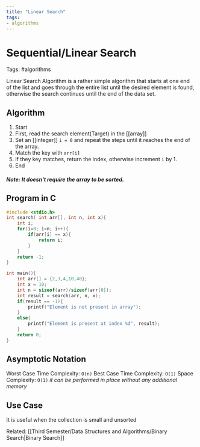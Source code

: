 ```yaml
---
title: "Linear Search"
tags:
- algorithms
---
```


# Sequential/Linear Search

Tags: #algorithms 

Linear Search Algorithm is a rather simple algorithm that starts at one end of the list and goes through the entire list until the desired element is found, otherwise the search continues until the end of the data set.

## Algorithm
1. Start
2. First, read the search element(Target) in the [[array]]
3. Set an [[integer]] ``i = 0`` and repeat the steps until it reaches the end of the array.
4. Match the key with ``arr[i]``
5. If they key matches, return the index, otherwise increment ``i`` by 1.
6. End

##### Note: It doesn't require the array to be sorted.

## Program in C
```C
#include <stdio.h>
int search( int arr[], int n, int x){
    int i;
    for(i=0; i<n; i++){
        if(arr[i] == x){
            return i;
        }
    }
    return -1;
}

int main(){
    int arr[] = {2,3,4,10,40};
    int x = 10;
    int n = sizeof(arr)/sizeof(arr[0]);
    int result = search(arr, n, x);
    if(result == -1){
        printf("Element is not present in array");
    }
    else{
        printf("Element is present at index %d", result);
    }
    return 0;
}
```

## Asymptotic Notation
Worst Case Time Complexity: ``O(n)``
Best Case Time Complexity: ``O(1)``
Space Complexity: ``O(1)`` *it can be performed in place without any additional memory*

## Use Case
It is useful when the collection is small and unsorted

Related: [[Third Semester/Data Structures and Algorithms/Binary Search|Binary Search]]
